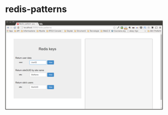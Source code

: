 redis-patterns
==============

![screenshot](https://github.com/nilo83link/redis-patterns/blob/master/public/images/screenshot-redis-patterns.png)
